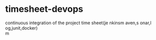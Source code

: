# timesheet-devops

continuous integration of the project time sheet(je  nkinsm aven,s    onar,l  og,junit,docker)    
m
